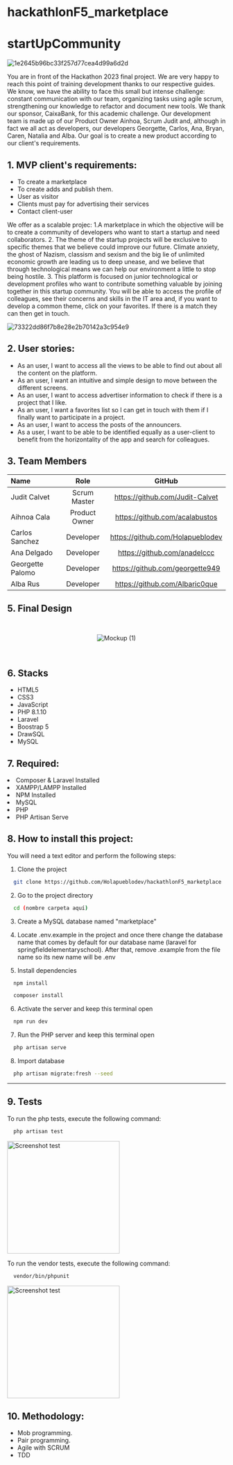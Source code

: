 # hackathlonF5_marketplace
<h1>startUpCommunity</h1>

![1e2645b96bc33f257d77cea4d99a6d2d](https://user-images.githubusercontent.com/114645883/221011831-0dff3969-b7db-4d7b-af22-2ec5194f05ed.png)

<p> You are in front of the Hackathon 2023 final project. We are very happy to reach this point of training development thanks to our respective guides. We know, we have the ability to face this small but intense challenge: constant communication with our team, organizing tasks using agile scrum, strengthening our knowledge to refactor and document new tools. We thank our sponsor, CaixaBank, for this academic challenge. Our development team is made up of our Product Owner Ainhoa, Scrum Judit and, although in fact we all act as developers, our developers Georgette, Carlos, Ana, Bryan, Caren, Natalia and Alba. Our goal is to create a new product according to our client's requirements. <p>
  
<h2>1. MVP client's requirements:</h2>
<ul>
 <li> To create a marketplace </li>
<li> To create adds and publish them.</li>
<li> User as visitor</li>
<li> Clients must pay for advertising their services</li>
<li> Contact client-user </li>
</ul>

We offer as a scalable projec:
1.A marketplace in which the objective will be to create a community of developers who want to start a startup and need collaborators.
2. The theme of the startup projects will be exclusive to specific themes that we believe could improve our future. Climate anxiety, the ghost of Nazism, classism and sexism and the big lie of unlimited economic growth are leading us to deep unease, and we believe that through technological means we can help our environment a little to stop being hostile.
3. This platform is focused on junior technological or development profiles who want to contribute something valuable by joining together in this startup community. You will be able to access the profile of colleagues, see their concerns and skills in the IT area and, if you want to develop a common theme, click on your favorites. If there is a match they can then get in touch.

![73322dd86f7b8e28e2b70142a3c954e9](https://user-images.githubusercontent.com/114645883/221011982-27967cc4-1387-4987-aad3-806f5d47c519.png)

<h2>2. User stories:</h2>
<ul>
<li>As an user, I want to access all the views to be able to find out about all the content on the platform. </li>
<li>As an user, I want an intuitive and simple design to move between the different screens.</li>
<li>As an user, I want to access advertiser information to check if there is a project that I like.</li>
<li>As an user, I want a favorites list so I can get in touch with them if I finally want to participate in a project.</li>
<li>As an user, I want to access the posts of the announcers.</li>
<li>As a user, I want to be able to be identified equally as a user-client to benefit from the horizontality of the app and search for colleagues.</li>
</ul>


## 3. Team Members

| Name | Role | GitHub |
| :--- | :---: | :---: | 
| Judit Calvet |  Scrum Master | https://github.com/Judit-Calvet | 
| Aihnoa Cala | Product Owner | https://github.com/acalabustos | 
| Carlos Sanchez  | Developer | https://github.com/Holapueblodev | 
| Ana Delgado | Developer | https://github.com/anadelccc | 
| Georgette Palomo | Developer| https://github.com/georgette949 | 
| Alba Rus  | Developer| https://github.com/Albaric0que | 



<h2>5. Final Design</h2> 
<div style="heigth:auto; display:flex; flex-wrap:wrap; justify-content:center; padding:1rem">

![Mockup (1)](https://user-images.githubusercontent.com/114645883/221018815-95c1c4e6-3d78-4cf4-87dd-b1c1ed8a4a92.png)

</div>


<h2>6. Stacks</h2>
<ul>
<li>HTML5</li>
<li>CSS3</li>
<li>JavaScript</li>
<li>PHP 8.1.10</li>
<li>Laravel</li>
<li>Boostrap 5</li>
<li>DrawSQL</li>
<li>MySQL</li>
</ul>

<h2>7. Required:</h2>
<li>Composer & Laravel Installed</li>
<li>XAMPP/LAMPP Installed</li>
<li>NPM Installed</li>
<li>MySQL</li>
<li>PHP</li>
<li>PHP Artisan Serve</li>

<h2>8. How to install this project:</h2>

You will need a text editor and perform the following steps:

1. Clone the project
```bash
  git clone https://github.com/Holapueblodev/hackathlonF5_marketplace
```

2. Go to the project directory
```bash
  cd (nombre carpeta aquí)
```

3. Create a MySQL database named "marketplace"

4. Locate .env.example in the project and once there change the database name that comes by default for our database name (laravel for springfieldelementaryschool). After that, remove .example from the file name so its new name will be .env

5. Install dependencies
```bash
  npm install
```
```bash
  composer install
```

6. Activate the server and keep this terminal open
```bash
  npm run dev
```

7. Run the PHP server and keep this terminal open
```bash
  php artisan serve
```

8. Import database
```bash
  php artisan migrate:fresh --seed
```

***

 <h2>9. Tests</h2>

To run the php tests, execute the following command:
```bash
  php artisan test
```
<img width="259" alt="Screenshot test" src="public/css/img/phpTest.png">


To run the vendor tests, execute the following command:
```bash
  vendor/bin/phpunit
```
<img width="259" alt="Screenshot test" src="public/css/img/vendorTest.png">


<h2>10. Methodology:</h2>
<ul>
<li>Mob programming.</li>
<li>Pair programming.</li>
<li>Agile with SCRUM</li>
<li>TDD</li> 
</ul>
